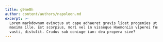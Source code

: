 ```yaml
---
title: g9me8h
author: content/authors/napoleon.md
excerpt: >-
  Lorem markdownum evinctus ut cape adhaeret gravis licet progenies ut haesit
  maxima ille. Est scorpius, mori vel in visaeque Haemoniis viperei furoris e ad
  vasti, distulit. Crudus sub coniuge iam: dea propera sive?
---
```


